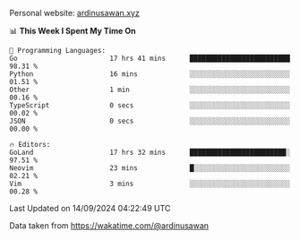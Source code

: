 Personal website: [ardinusawan.xyz](https://ardinusawan.xyz)

<!--START_SECTION:waka-->
📊 **This Week I Spent My Time On** 

```text
💬 Programming Languages: 
Go                       17 hrs 41 mins      █████████████████████████   98.31 % 
Python                   16 mins             ░░░░░░░░░░░░░░░░░░░░░░░░░   01.51 % 
Other                    1 min               ░░░░░░░░░░░░░░░░░░░░░░░░░   00.16 % 
TypeScript               0 secs              ░░░░░░░░░░░░░░░░░░░░░░░░░   00.02 % 
JSON                     0 secs              ░░░░░░░░░░░░░░░░░░░░░░░░░   00.00 % 

🔥 Editors: 
GoLand                   17 hrs 32 mins      ████████████████████████░   97.51 % 
Neovim                   23 mins             █░░░░░░░░░░░░░░░░░░░░░░░░   02.21 % 
Vim                      3 mins              ░░░░░░░░░░░░░░░░░░░░░░░░░   00.28 % 
```


 Last Updated on 14/09/2024 04:22:49 UTC
<!--END_SECTION:waka-->
Data taken from https://wakatime.com/@ardinusawan
